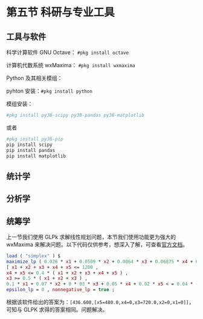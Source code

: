 # 第五节 科研与专业工具

## 工具与软件

科学计算软件 GNU Octave： `#pkg install octave`

计算机代数系统 wxMaxima： `#pkg install wxmaxima`

Python 及其相关模组：

pyhton 安装：`#pkg install python`

模组安装：

```sh
#pkg install py38-scipy py38-pandas py38-matplotlib
```

或者

```sh
#pkg install py38-pip
pip install scipy
pip install pandas
pip install matplotlib
```

## 统计学

## 分析学

## 统筹学

上一节我们使用 GLPk 求解线性规划问题，本节我们使用功能更为强大的 wxMaxima 来解决问题。以下代码仅供参考，想深入了解，可查看[官方文档](https://maxima.sourceforge.io/docs/manual/index.html)。

```maxima
load ( "simplex" ) $
maximize_lp ( 0.026 * x1 + 0.0509 * x2 + 0.0864 * x3 + 0.06875 * x4 + 0.78 * x5 ,
[ x1 + x2 + x3 + x4 + x5 <= 1200 ,
x4 + x5 <= 0.4 * ( x1 + x2 + x3 + x4 + x5 ) ,
x3 >= 0.5 * ( x1 + x2 + x3 ) ,
0.1 * x1 + 0.07 * x2 + 0 * 03 * x3 + 0.05 * x4 + 0.02 * x5 < = 0.04 * ( x1 + x2 + x3 + x4 + x5 ) ] ) ,
epsilon_lp = 0 , nonnegative_lp = true ; 
```
根据该软件给出的答案为：`[436.608,[x5=480.0,x4=0,x3=720.0,x2=0,x1=0]]`，可知与 GLPK 求得的答案相同。问题解决。
